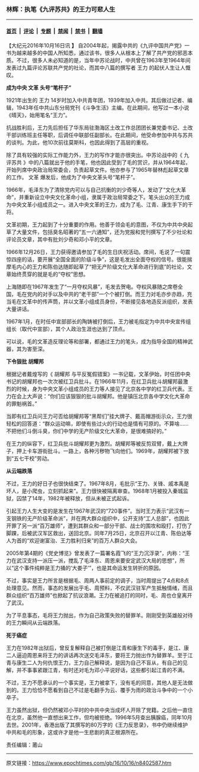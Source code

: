 ### 林辉：执笔《九评苏共》的王力可悲人生

---

#### [首页](../../../..?n8402587) &nbsp;|&nbsp; [评论](../../../../../epoch-comment?n8402587) &nbsp;|&nbsp; [专题](../../../../../epoch-special?n8402587) &nbsp;|&nbsp; [禁闻](../../../../../epoch-news?n8402587) &nbsp;|&nbsp; [禁书](../../../../../books?n8402587) &nbsp;|&nbsp; [翻墙](https://github.com/gfw-breaker/nogfw/blob/master/README.md?n8402587)


<div class="post_content" id="artbody" itemprop="articleBody">
 <!-- article content begin -->
 <p>
  【大纪元2016年10月16日讯
  <strong>
   】
  </strong>
  自2004年起，揭露中共的《九评中国共产党》一书为越来越多的中国人所知悉，通过该书，很多人从根本上了解了共产党的邪恶本质。不过，很多人未必知道的是，当年中苏论战时，中共曾在1963年至1964年间发表过九篇评论苏联共产党的社论，而其中八篇的撰写者
  <ok href="https://www.epochtimes.com/gb/tag/%E7%8E%8B%E5%8A%9B.html">
   王力
  </ok>
  的起伏人生让人慨叹。
 </p>
 <p>
  <strong>
   成为中央
   <ok href="https://www.epochtimes.com/gb/tag/%E6%96%87%E9%9D%A9.html">
    文革
   </ok>
   头号“笔杆子”
  </strong>
 </p>
 <p>
  1921年出生的
  <ok href="https://www.epochtimes.com/gb/tag/%E7%8E%8B%E5%8A%9B.html">
   王力
  </ok>
  14岁时加入中共青年团，1939年加入中共。其后做过记者、编辑，1943年任中共山东分局党刊《斗争生活》主编。在此期间，他写过一本小说《晴天》，始用笔名“王力”。
 </p>
 <p>
  抗战胜利后，王力先后担任了华东局驻渤海区土改工作总团团长兼党委书记、土改干部训练班主任等职，后调任中联部任副部长。在此期间，他受命参加中共与苏共的谈判。为此，他10次前往莫斯科，也因此得到了高层的重视。
 </p>
 <p>
  除了具有较强的实际工作能力外，王力的写作才能亦很突出。中苏论战中的《
  <ok href="https://www.epochtimes.com/gb/tag/%E4%B9%9D%E8%AF%84%E8%8B%8F%E5%85%B1.html">
   九评苏共
  </ok>
  》中的八篇就出于他的手笔，他也因此受到了毛的赏识，并从1964年起，开始列席中央政治局常委会，负责起草文件。他亦参与了1965年替林彪起草文章的工作。
  <ok href="https://www.epochtimes.com/gb/tag/%E6%96%87%E9%9D%A9.html">
   文革
  </ok>
  爆发后，他成为了中央文革头号“笔杆子”。
 </p>
 <p>
  1966年，毛泽东为了清除党内可以与自己抗衡的刘少奇等人，发动了“文化大革命”，并重新设立中央文化革命小组，隶属于政治局常委之下。笔头出众的王力成为中央文革小组成员之一。进入中央文革的王力，成为了毛、江青、康生手下的干将。
 </p>
 <p>
  文革初期，王力起到了十分重要的作用。他善于领会毛的意图，不仅为中共中央起草了大量文件，包括臭名昭著的“五一六通知”，还为党报和党刊撰写了不少社论和评论员文章，其中有批刘少奇和邓小平的文章。
 </p>
 <p>
  1966年12月26日，王力获得邀请参加了毛的生日庆祝活动。席间，毛说了一句震惊四座的话，要开展“全国全面的阶级斗争”，这是毛发出全面夺权的信号。很能揣摩毛内心的王力和陈伯达随即起草了“把无产阶级文化大革命进行到底”的社论，文章始终贯穿的就是毛的“夺权”思想。
 </p>
 <p>
  上海随即在1967年发生了“一月夺权风暴”，毛发去贺电。夺权风暴随之席卷全国，毛在党内的对手以及中共的“老干部”一个个被打倒。而王力对毛亦步亦趋，充当毛在文革中的传声筒，并以文革小组成员身份，不断接见各地造反派组织，发表大量讲话。
 </p>
 <p>
  1967年1月，在时任中宣部部长的陶铸被打倒后，王力被毛指定为中共中央宣传组组长（取代中宣部），其个人政治生涯也达到了顶点。
 </p>
 <p>
  可以说，毛的文革造反理论等和部署，都通过王力的笔头，成为指导全国的精神武器，其为害至深。
 </p>
 <p>
  <strong>
   下令狠批
   <ok href="https://www.epochtimes.com/gb/tag/%E8%83%A1%E8%80%80%E9%82%A6.html">
    胡耀邦
   </ok>
  </strong>
 </p>
 <p>
  根据记者戴煌写的《
  <ok href="https://www.epochtimes.com/gb/tag/%E8%83%A1%E8%80%80%E9%82%A6.html">
   胡耀邦
  </ok>
  与平反冤假错案》一书记载，文革伊始，时任团中央书记的胡耀邦也一次次被红卫兵批斗。在1966年11月，在红卫兵批斗胡耀邦最激烈的时候，身为中央文革小组成员的王力等人接见了北京各中学的红卫兵代表。王力在会上大声说：“你们应该狠狠的批斗胡耀邦。他是镇压北京各中学文化大革命的罪魁祸首。”
 </p>
 <p>
  当即有红卫兵问王力可否给胡耀邦等“黑帮们”挂大牌子、戴高帽游街示众，王力很轻松的回答道：“群众运动嘛，即使有些过火的行动也是情有可原的。不算啥……不把他们斗倒斗臭，你们中学的无产阶级文化大革命，是很难搞好的。”
 </p>
 <p>
  在王力的纵容下，红卫兵批斗胡耀邦更为激烈。胡耀邦等被反剪双臂，戴上大牌子，押上卡车游街批斗。一路上，各种污秽物飞向他们。1969年，胡耀邦被下放到“五七干校”劳动。
 </p>
 <p>
  <strong>
   从云端跌落
  </strong>
 </p>
 <p>
  不过，王力的好日子也很快结束了。1967年8月，毛批示“王力、关锋、戚本禹是坏人，是小爬虫，立刻抓起来”。王力很快被隔离审查。1968年1月被投入秦城监狱，囚禁了14年，1982年被释放，但从未被正式起诉。
 </p>
 <p>
  引起王力人生大变的是发生在1967年武汉的“720事件”。当时王力表示“武汉有一支钢铁的无产阶级革命派”，并在两大群众组织中，公开支持“工人总部”，也因此开罪了另一派“百万雄师”，遭到其群众和一部分干部、战士的围攻和殴打，打伤了脚踝，后被武汉军区救出，送回北京。同年7月25日，北京召开以江青、陈伯达等人为首的“欢迎谢富治、王力胜利归来”的百万人群众大会。
 </p>
 <p>
  2005年第4期的《党史博览》曾发表了一篇署名霞飞的“王力沉浮录”，内称：“王力在武汉支持一派压一派，搅乱了毛泽东、周恩来要安定武汉大局的思想”，所以“这个事件纯粹是王力捅的‘大娄子’”，也是其命运发生转折的原因。
 </p>
 <p>
  不过，事实是王力所言是根据毛、周两人事前定的调子，当时周提出了4点和8点处理意见。然而，事态的发展出乎毛、周预料，不仅武汉驻军产生抵触情绪，而且群众组织“百万雄师”也掀起了抗议浪潮。王力在被追打的同时，毛、周也仓皇离开了武汉。
 </p>
 <p>
  为了平息事态，毛将王力抛出，作为自己政策失败的替罪羊。刚刚受到英雄般对待的王力瞬间从云端跌落。
 </p>
 <p>
  <strong>
   死于癌症
  </strong>
 </p>
 <p>
  王力在1982年出狱后，曾反复解释自己被打倒是江青和康生下的毒手，是江、康二人逼迫周恩来将王力的讲话再次送交毛泽东，要将王力抛出作为替罪羊。至于江青与康生二人为何仇恨王力，王力自己解释说，是因为自己不盲从，有自己的见解，并不事事紧跟江青，有时还对毛为邓小平说好话，这些都引起江青的不满。
 </p>
 <p>
  不过，王力不愿承认的一个事实是，王力被拿下，没有毛的同意，其他人是无法做到的。王力恰恰不愿看到自己不过是毛翻手为云、覆手为雨的政治斗争中的一个小卒子。
 </p>
 <p>
  王力虽然出狱，但仍然被邓小平时的中共中央当成坏人开除了党籍。之后他一直住在北京，虽然他一直想出来工作，但均被拒绝。1996年5月查出胰腺癌，同年10月去世。2001年，香港出版了其撰写的80万字的《王力反思录》，书中仍继续维护中共和毛的形象，这或许才是他一生悲剧的真正根源所在。
 </p>
 <p>
  责任编辑：莆山
 </p>
 <p>
 </p>
 <!-- article content end -->
 <div id="below_article_ad">
 </div>
</div>


---

原文链接：https://www.epochtimes.com/gb/16/10/16/n8402587.htm
